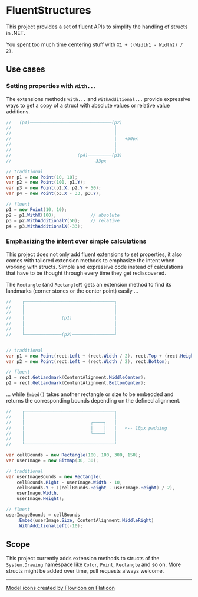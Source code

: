 # FluentStructures

This project provides a set of fluent APIs to simplify the handling of structs in .NET.

You spent too much time centering stuff with `X1 + ((Width1 - Width2) / 2)`.

## Use cases

### Setting properties with `With...`

The extensions methods `With...` and `WithAdditional...` provide expressive ways to get a copy of a struct with absolute values or relative value additions.

```csharp
//   (p1)───────────────────────────────(p2)
//                                       │
//                                       │
//                                       │   +50px
//                                       │
//                                       │
//                         (p4)─────────(p3)
//                               -33px

// traditional
var p1 = new Point(10, 10);
var p2 = new Point(100, p1.Y);
var p3 = new Point(p2.X, p2.Y + 50);
var p4 = new Point(p3.X - 33, p3.Y);

// fluent
p1 = new Point(10, 10);
p2 = p1.WithX(100);             // absolute
p3 = p2.WithAdditionalY(50);    // relative
p4 = p3.WithAdditionalX(-33);
```

### Emphasizing the intent over simple calculations

This project does not only add fluent extensions to set properties, it also comes with tailored extension methods to emphasize the intent when working with structs. Simple and expressive code instead of calculations that have to be thought through every time they get rediscovered.

The `Rectangle` (and `RectangleF`) gets an extension method to find its landmarks (corner stones or the center point) easily ...

```csharp
//    ┌──────────────────────────────────┐
//    │                                  │
//    │                                  │
//    │              (p1)                │
//    │                                  │
//    │                                  │
//    └──────────────(p2)────────────────┘


// traditional
var p1 = new Point(rect.Left + (rect.Width / 2), rect.Top + (rect.Height / 2));
var p2 = new Point(rect.Left + (rect.Width / 2), rect.Bottom);

// fluent
p1 = rect.GetLandmark(ContentAlignment.MiddleCenter);
p2 = rect.GetLandmark(ContentAlignment.BottomCenter);
```

... while `Embed()` takes another rectangle or size to be embedded and returns the corresponding bounds depending on the defined alignment.

```csharp
//    ┌──────────────────────────────────┐
//    │                                  │
//    │                         ┌────┐   │
//    │                         │    │   │   <-- 10px padding
//    │                         └────┘   │
//    │                                  │
//    └──────────────────────────────────┘

var cellBounds = new Rectangle(100, 100, 300, 150);
var userImage = new Bitmap(30, 30);

// traditional
var userImageBounds = new Rectangle(
    cellBounds.Right - userImage.Width - 10,
    cellBounds.Y + ((cellBounds.Height - userImage.Height) / 2),
    userImage.Width,
    userImage.Height);

// fluent
userImageBounds = cellBounds
    .Embed(userImage.Size, ContentAlignment.MiddleRight)
    .WithAdditionalLeft(-10);
```

## Scope

This project currently adds extension methods to structs of the `System.Drawing` namespace like `Color`, `Point`, `Rectangle` and so on. More structs might be added over time, pull requests always welcome.

--- 
[Model icons created by Flowicon on Flaticon](https://www.flaticon.com/free-icons/model)
